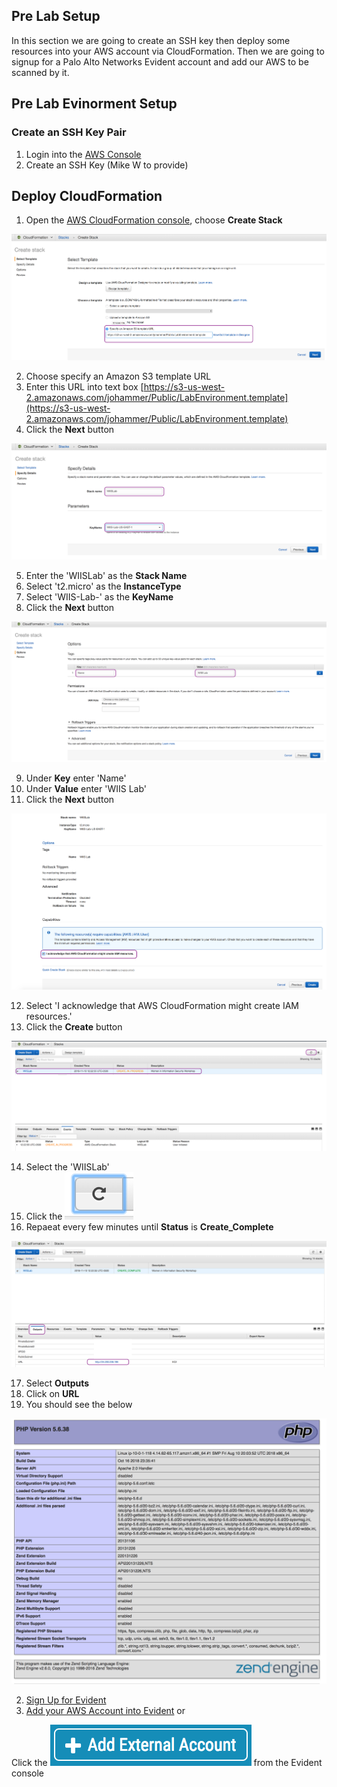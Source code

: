 ## Pre Lab Setup
In this section we are going to create an SSH key then deploy some resources into your AWS account via CloudFormation.  Then we are going to signup for a Palo Alto Networks Evident account and add our AWS to be scanned by it.

## Pre Lab Evinorment Setup
### Create an SSH Key Pair
1. Login into the [AWS Console](http://console.aws.amazon.com/)
2. Create an SSH Key (Mike W to provide)


## Deploy CloudFormation

1. Open the [AWS CloudFormation console](https://console.aws.amazon.com/cloudformation/), choose **Create Stack**

![](../images/CFT_S3_Template.png)

2. Choose specify an Amazon S3 template URL
3. Enter this URL into text box [https://s3-us-west-2.amazonaws.com/johammer/Public/LabEnvironment.template](https://s3-us-west-2.amazonaws.com/johammer/Public/LabEnvironment.template)
4. Click the **Next** button

![](./images/CFT_Details_Template.png)

5. Enter the 'WIISLab' as the **Stack Name**
6. Select 't2.micro' as the **InstanceType**
7. Select 'WIIS-Lab-<Region>' as the **KeyName**
8. Click the **Next** button

![](./images/CFT_Options.png)

9. Under **Key** enter 'Name'
10. Under **Value** enter 'WIIS Lab'
11. Click the **Next** button

![](./images/CFT_Review.png)

12. Select 'I acknowledge that AWS CloudFormation might create IAM resources.'
13. Click the **Create** button

![](./images/CFT_Create_In_Progress.png)

14. Select the 'WIISLab'
15. Click the ![](./images/CFT_Refresh_Button.png)
16. Repaeat every few minutes until **Status** is **Create_Complete**

![](./images/CFT_Create_Complete.png)

17. Select **Outputs**
18. Click on **URL**
19. You should see the below

![](./images/CFT_Website.png)








2. [Sign Up for Evident](https://esp.evident.io/users/sign_up)
3. [Add your AWS Account into Evident](https://esp.evident.io/control_panel/external_accounts/new#?provider=AWS) or

Click the ![](images/Evident_Add_External_Account.png) from the Evident console